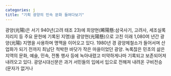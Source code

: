 ```yaml
---
categories: j
title: "기획 광양의 민속 문화 들여다보기"
---
```

광양(光陽)은 서기 940년(고려 태조 23)에 희양현(晞陽懸:삼국사기, 고려사, 세조실록지리지 등 주요 문헌에 기록된 지명)을 광양현(光陽懸)으로 고친 이래 1,080여 년간 광양(光陽) 지명을 사용하며 명맥을 이어오고 있다. 1980년 경 광양제철소가 들어서며 산업화가 되기 전까지 최남단 척박한 바닷가 작은 마을이었던 광양. 녹록찮은 민초의 삶은 지역의 문화, 예술, 민속, 전통 행사 등에 녹아내렸고 미약하게나마 기록되고 보존되어져 내려오고 있다. 광양시대신문은 과거 서민들의 입에서 입으로 전해져 내려온 구비전승(문자가 없거나